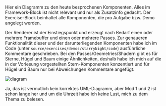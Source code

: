 Hier ein Diagramm zu den heute besprochenen Komponenten. Alles im Framework-Block ist nicht relevant und nur als Zusatzinfo gedacht. Der Exercise-Block beinhaltet alle Komponenten, die pro Aufgabe bzw. Demo angelegt werden.

Der Renderer ist der Einstiegspunkt und erzeugt nach Bedarf einen oder mehrere Framebuffer und einen oder mehrere Passes. Zur genaueren Funktionalität dieser und der darunterliegenden Komponenten habe ich im Code (unter `source/exercises/demos/starryNight/code`) ausführliche Kommentare geschrieben. Bei den Passes/Geometries/Shadern gibt es für Sterne, Hügel und Baum einige Ähnlichkeiten, deshalb habe ich mich auf die in der Vorlesung vorgestellten Stern-Komponenten konzentiert und für Hügel und Baum nur bei Abweichungen Kommentare angefügt.

![diagram](img/exercises/demos/starryNight/img/renderer.png)

Ja, das ist vermutlich kein korrektes UML-Diagramm, aber Mod 1 und 2 ist schon lange her und um die Uhrzeit habe ich keine Lust, mich zu dem Thema zu belesen.
